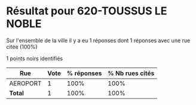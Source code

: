 # Résultat pour 620-TOUSSUS LE NOBLE

Sur l'ensemble de la ville il y a eu 1 réponses dont 1 réponses avec une rue citée (100%)

1 points noirs identifiés

| Rue | Vote | % réponses | % Nb rues cités|
|-----|------|------------|----------------|
| AEROPORT | 1 | 100% | 100%|
| **Total** | 1 | 100% | 100%|
